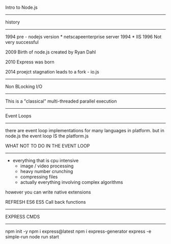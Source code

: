 Intro to Node.js
***************************************************************

history
***************************


1994 pre - nodejs version
    * netscapeenterprise server 1994
    * IIS 1996
    Not very successful

2009 Birth of node.js created by Ryan Dahl

2010 Express was born 

2014 proejct stagnation leads to a fork - io.js 

************************************************
Non BLocking I/O
********************************

This is a "classical" multi-threaded parallel execution

***************************
Event Loops
************************************************

there are event loop implementations for many languages in platform. but in node.js the event loop IS the platform.js

WHAT NOT TO DO IN THE EVENT LOOP
******************************

* everything that is cpu intensive
    * image / video processing 
    * heavy number crunching 
    * compressing files
    * actually everything involving complex algorithms

however you can write native extensions


REFRESH ES6 ES5 Call back functions


**************************************************
EXPRESS CMDS
**********************************************

npm init -y
npm i express@latest
npm i express-generator
express -e simple-run
node run start



